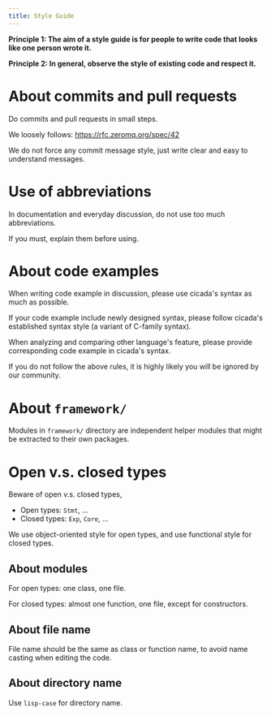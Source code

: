 ```yaml
---
title: Style Guide
---
```


**Principle 1: The aim of a style guide is for people to write code that looks like one person wrote it.**

**Principle 2: In general, observe the style of existing code and respect it.**

# About commits and pull requests

Do commits and pull requests in small steps.

We loosely follows: https://rfc.zeromq.org/spec/42

We do not force any commit message style,
just write clear and easy to understand messages.

# Use of abbreviations

In documentation and everyday discussion,
do not use too much abbreviations.

If you must, explain them before using.

# About code examples

When writing code example in discussion,
please use cicada's syntax as much as possible.

If your code example include newly designed syntax,
please follow cicada's established syntax style
(a variant of C-family syntax).

When analyzing and comparing other language's feature,
please provide corresponding code example in cicada's syntax.

If you do not follow the above rules,
it is highly likely you will be ignored by our community.

# About `framework/`

Modules in `framework/` directory are independent helper modules
that might be extracted to their own packages.

# Open v.s. closed types

Beware of open v.s. closed types,

- Open types: `Stmt`, ...
- Closed types: `Exp`, `Core`, ...

We use object-oriented style for open types,
and use functional style for closed types.

## About modules

For open types: one class, one file.

For closed types: almost one function, one file, except for constructors.

## About file name

File name should be the same as class or function name,
to avoid name casting when editing the code.

## About directory name

Use `lisp-case` for directory name.
